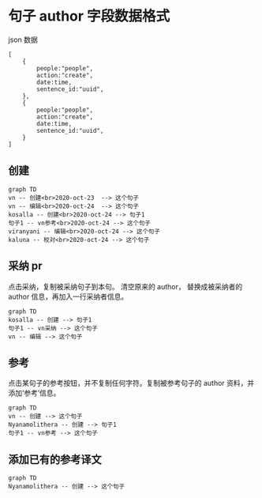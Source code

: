 # 句子 author 字段数据格式

json 数据

```
[
    {
        people:"people",
        action:"create",
        date:time,
        sentence_id:"uuid",
    },
    {
        people:"people",
        action:"create",
        date:time,
        sentence_id:"uuid",
    }
]
```

## 创建

```mermaid
graph TD
vn -- 创建<br>2020-oct-23  --> 这个句子
vn -- 编辑<br>2020-oct-24  --> 这个句子
kosalla -- 创建<br>2020-oct-24 --> 句子1
句子1 -- vn参考<br>2020-oct-24 --> 这个句子
viranyani -- 编辑<br>2020-oct-24 --> 这个句子
kaluna -- 校对<br>2020-oct-24 --> 这个句子
```

## 采纳 pr

点击采纳，复制被采纳句子到本句。 清空原来的 author， 替换成被采纳者的 author 信息，再加入一行采纳者信息。

```mermaid
graph TD
kosalla -- 创建 --> 句子1
句子1 -- vn采纳 --> 这个句子
vn -- 编辑 --> 这个句子
```

## 参考

点击某句子的参考按钮，并不复制任何字符。复制被参考句子的 author 资料，并添加‘参考’信息。

```mermaid
graph TD
vn -- 创建 --> 这个句子
Nyanamolithera -- 创建 --> 句子1
句子1 -- vn参考 --> 这个句子
```

## 添加已有的参考译文

```mermaid
graph TD
Nyanamolithera -- 创建 --> 这个句子
```

